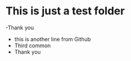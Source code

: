 # This is just a test folder
-Thank you
- this is another line from Github
- Third common
- Thank you
